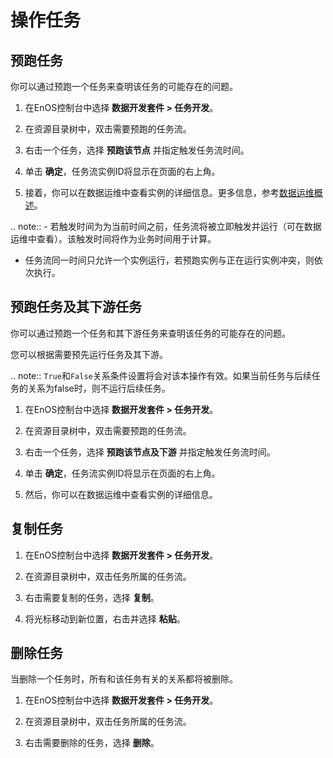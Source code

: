 # 操作任务


## 预跑任务<prerun>

你可以通过预跑一个任务来查明该任务的可能存在的问题。

1. 在EnOS控制台中选择 **数据开发套件 > 任务开发**。

2. 在资源目录树中，双击需要预跑的任务流。

3. 右击一个任务，选择 **预跑该节点** 并指定触发任务流时间。

4. 单击 **确定**，任务流实例ID将显示在页面的右上角。

5. 接着，你可以在数据运维中查看实例的详细信息。更多信息，参考[数据运维概述](../task_monitor/taskmonitor_overview)。

.. note:: - 若触发时间为为当前时间之前，任务流将被立即触发并运行（可在数据运维中查看）。该触发时间将作为业务时间用于计算。
   - 任务流同一时间只允许一个实例运行，若预跑实例与正在运行实例冲突，则依次执行。

## 预跑任务及其下游任务<prerundownstream>

你可以通过预跑一个任务和其下游任务来查明该任务的可能存在的问题。

您可以根据需要预先运行任务及其下游。

.. note:: `True`和`False`关系条件设置将会对该本操作有效。如果当前任务与后续任务的关系为false时，则不运行后续任务。

1. 在EnOS控制台中选择 **数据开发套件 > 任务开发**。

2. 在资源目录树中，双击需要预跑的任务流。

3. 右击一个任务，选择 **预跑该节点及下游** 并指定触发任务流时间。

4. 单击 **确定**，任务流实例ID将显示在页面的右上角。

5. 然后，你可以在数据运维中查看实例的详细信息。


## 复制任务<copy>

1. 在EnOS控制台中选择 **数据开发套件 > 任务开发**。

2. 在资源目录树中，双击任务所属的任务流。

3. 右击需要复制的任务，选择 **复制**。

4. 将光标移动到新位置，右击并选择 **粘贴**。


## 删除任务<delete>

当删除一个任务时，所有和该任务有关的关系都将被删除。

1. 在EnOS控制台中选择 **数据开发套件 > 任务开发**。

2. 在资源目录树中，双击任务所属的任务流。

3. 右击需要删除的任务，选择 **删除**。
